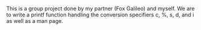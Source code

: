 This is a group project done by my partner (Fox Galileo) and myself. We are to write a printf function handling the conversion specifiers c, %, s, d, and i as well as a man page.
